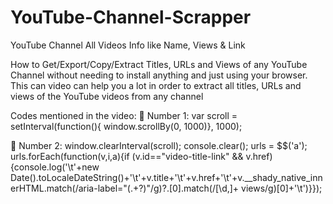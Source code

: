 # YouTube-Channel-Scrapper
YouTube Channel All Videos Info like Name, Views &amp; Link


How to Get/Export/Copy/Extract Titles, URLs and Views of any YouTube Channel without needing to install anything and just using your browser. This can video can help you a lot in order to extract all titles, URLs and views of the YouTube videos from any channel




Codes mentioned in the video:
🔷 Number 1:
var scroll = setInterval(function(){ window.scrollBy(0, 1000)}, 1000);

🔷 Number 2:
window.clearInterval(scroll); console.clear(); urls = $$('a'); urls.forEach(function(v,i,a){if (v.id=="video-title-link" && v.href){console.log('\t'+new Date().toLocaleDateString()+'\t'+v.title+'\t'+v.href+'\t'+v.__shady_native_innerHTML.match(/aria-label=\"(.+?)\"/g)?.[0].match(/[\d,]+ views/g)[0]+'\t')}});
